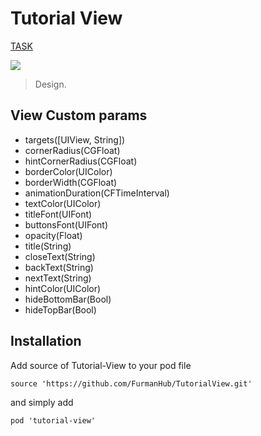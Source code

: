 # Tutorial View

[TASK](https://jira.cleveroad.com/browse/IOSI-19)

![](https://i.imgur.com/tvP5wYE.png)

> Design.

## View Custom params

- targets([UIView, String])
- cornerRadius(CGFloat)
- hintCornerRadius(CGFloat)
- borderColor(UIColor)
- borderWidth(CGFloat)
- animationDuration(CFTimeInterval)
- textColor(UIColor)
- titleFont(UIFont)
- buttonsFont(UIFont)
- opacity(Float)
- title(String)
- closeText(String)
- backText(String)
- nextText(String)
- hintColor(UIColor)
- hideBottomBar(Bool)
- hideTopBar(Bool)

## Installation

Add source of Tutorial-View to your pod file

```
source 'https://github.com/FurmanHub/TutorialView.git'
```

and simply add 

```
pod 'tutorial-view'
```
